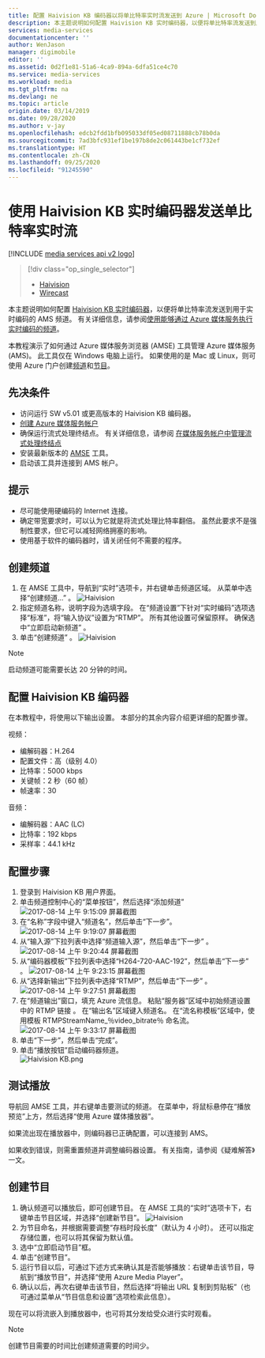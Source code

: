 ```yaml
---
title: 配置 Haivision KB 编码器以将单比特率实时流发送到 Azure | Microsoft Docs
description: 本主题说明如何配置 Haivision KB 实时编码器，以便将单比特率流发送到用于实时编码的 AMS 频道。
services: media-services
documentationcenter: ''
author: WenJason
manager: digimobile
editor: ''
ms.assetid: 0d2f1e81-51a6-4ca9-894a-6dfa51ce4c70
ms.service: media-services
ms.workload: media
ms.tgt_pltfrm: na
ms.devlang: ne
ms.topic: article
origin.date: 03/14/2019
ms.date: 09/28/2020
ms.author: v-jay
ms.openlocfilehash: edcb2fdd1bfb095033df05ed08711888cb78b0da
ms.sourcegitcommit: 7ad3bfc931ef1be197b8de2c061443be1cf732ef
ms.translationtype: HT
ms.contentlocale: zh-CN
ms.lasthandoff: 09/25/2020
ms.locfileid: "91245590"
---
```

# <a name="use-the-haivision-kb-live-encoder-to-send-a-single-bitrate-live-stream"></a>使用 Haivision KB 实时编码器发送单比特率实时流

[!INCLUDE [media services api v2 logo](./includes/v2-hr.md)]

> [!div class="op_single_selector"]
> * [Haivision](media-services-configure-kb-live-encoder.md)
> * [Wirecast](media-services-configure-wirecast-live-encoder.md)

本主题说明如何配置 [Haivision KB 实时编码器](https://www.haivision.com/products/kb-series/)，以便将单比特率流发送到用于实时编码的 AMS 频道。 有关详细信息，请参阅[使用能够通过 Azure 媒体服务执行实时编码的频道](media-services-manage-live-encoder-enabled-channels.md)。

本教程演示了如何通过 Azure 媒体服务浏览器 (AMSE) 工具管理 Azure 媒体服务 (AMS)。 此工具仅在 Windows 电脑上运行。 如果使用的是 Mac 或 Linux，则可使用 Azure 门户创建[频道](media-services-portal-creating-live-encoder-enabled-channel.md#create-a-channel)和[节目](media-services-portal-creating-live-encoder-enabled-channel.md)。

## <a name="prerequisites"></a>先决条件
*   访问运行 SW v5.01 或更高版本的 Haivision KB 编码器。
* [创建 Azure 媒体服务帐户](media-services-portal-create-account.md)
* 确保运行流式处理终结点。 有关详细信息，请参阅 [在媒体服务帐户中管理流式处理终结点](media-services-portal-manage-streaming-endpoints.md)
* 安装最新版本的 [AMSE](https://github.com/Azure/Azure-Media-Services-Explorer) 工具。
* 启动该工具并连接到 AMS 帐户。

## <a name="tips"></a>提示
* 尽可能使用硬编码的 Internet 连接。
* 确定带宽要求时，可以认为它就是将流式处理比特率翻倍。 虽然此要求不是强制性要求，但它可以减轻网络拥塞的影响。
* 使用基于软件的编码器时，请关闭任何不需要的程序。

## <a name="create-a-channel"></a>创建频道
1. 在 AMSE 工具中，导航到“实时”选项卡，并右键单击频道区域。 从菜单中选择“创建频道…”  。
   ![Haivision](./media/media-services-configure-kb-live-encoder/channel.png)
2. 指定频道名称，说明字段为选填字段。 在“频道设置”下针对“实时编码”选项选择“标准”，将“输入协议”设置为“RTMP”。 所有其他设置可保留原样。 确保选中“立即启动新频道”  。
3. 单击“创建频道” 。
   ![Haivision](./media/media-services-configure-kb-live-encoder/livechannel.png)

> [!NOTE]
> 启动频道可能需要长达 20 分钟的时间。

## <a name="configure-the-haivision-kb-encoder"></a>配置 Haivision KB 编码器
在本教程中，将使用以下输出设置。 本部分的其余内容介绍更详细的配置步骤。

视频：
-   编解码器：H.264
-   配置文件：高（级别 4.0）
-   比特率：5000 kbps
-   关键帧：2 秒（60 帧）
-   帧速率：30

音频：
-   编解码器：AAC (LC)
-   比特率：192 kbps
-   采样率：44.1 kHz

## <a name="configuration-steps"></a>配置步骤
1.  登录到 Haivision KB 用户界面。
2.  单击频道控制中心的“菜单按钮”，然后选择“添加频道”   
    ![2017-08-14 上午 9:15:09 屏幕截图](./media/media-services-configure-kb-live-encoder/step2.png)
3.  在“名称”字段中键入“频道名”，然后单击“下一步”。  
    ![2017-08-14 上午 9:19:07 屏幕截图](./media/media-services-configure-kb-live-encoder/step3.png)
4.  从“输入源”下拉列表中选择“频道输入源”，然后单击“下一步” 。
    ![2017-08-14 上午 9:20:44 屏幕截图](./media/media-services-configure-kb-live-encoder/step4.png)
5.  从“编码器模板”下拉列表中选择“H264-720-AAC-192”，然后单击“下一步” 。
    ![2017-08-14 上午 9:23:15 屏幕截图](./media/media-services-configure-kb-live-encoder/step5.png)
6.  从“选择新输出”下拉列表中选择“RTMP”，然后单击“下一步” 。  
    ![2017-08-14 上午 9:27:51 屏幕截图](./media/media-services-configure-kb-live-encoder/step6.png)
7.  在“频道输出”窗口，填充 Azure 流信息。 粘贴“服务器”区域中初始频道设置中的 RTMP 链接 。 在“输出名”区域键入频道名。 在“流名称模板”区域中，使用模板 RTMPStreamName_％video_bitrate％ 命名流。
    ![2017-08-14 上午 9:33:17 屏幕截图](./media/media-services-configure-kb-live-encoder/step7.png)
8.  单击“下一步”，然后单击“完成”。
9.  单击“播放按钮”启动编码器频道。  
    ![Haivision KB.png](./media/media-services-configure-kb-live-encoder/step9.png)

## <a name="test-playback"></a>测试播放
导航回 AMSE 工具，并右键单击要测试的频道。 在菜单中，将鼠标悬停在“播放预览”上方，然后选择“使用 Azure 媒体播放器”。

如果流出现在播放器中，则编码器已正确配置，可以连接到 AMS。

如果收到错误，则需重置频道并调整编码器设置。 有关指南，请参阅《疑难解答》一文。

## <a name="create-a-program"></a>创建节目
1.  确认频道可以播放后，即可创建节目。 在 AMSE 工具的“实时”选项卡下，右键单击节目区域，并选择“创建新节目”。
    ![Haivision](./media/media-services-configure-kb-live-encoder/program.png)
1.  为节目命名，并根据需要调整“存档时段长度”（默认为 4 小时）。 还可以指定存储位置，也可以将其保留为默认值。
2.  选中“立即启动节目”框。
3.  单击“创建节目”。
4.  运行节目以后，可通过下述方式来确认其是否能够播放：右键单击该节目，导航到“播放节目”，并选择“使用 Azure Media Player”。
5.  确认以后，再次右键单击该节目，然后选择“将输出 URL 复制到剪贴板”（也可通过菜单从“节目信息和设置”选项检索此信息）。

现在可以将流嵌入到播放器中，也可将其分发给受众进行实时观看。

> [!NOTE]
> 创建节目需要的时间比创建频道需要的时间少。
